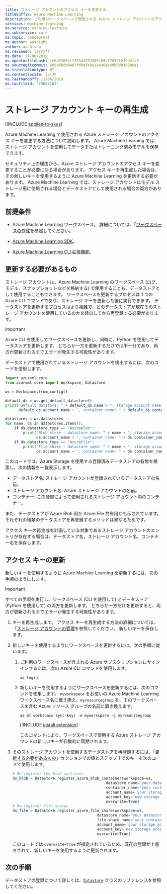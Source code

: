 ```yaml
---
title: ストレージ アカウントのアクセス キーを変更する
titleSuffix: Azure Machine Learning
description: ご利用のワークスペースで使用される Azure ストレージ アカウントのアクセス キーを変更する方法について説明します。 Azure Machine Learning では、Azure ストレージ アカウントを使用してデータとモデルが格納されます。
services: machine-learning
ms.service: machine-learning
ms.subservice: core
ms.topic: conceptual
ms.author: aashishb
author: aashishb
ms.reviewer: larryfr
ms.date: 11/06/2019
ms.openlocfilehash: fe0d2380eff373dd97d389c69cf7d57fe79e3fa9
ms.sourcegitcommit: 609d4bdb0467fd0af40e14a86eb40b9d03669ea1
ms.translationtype: HT
ms.contentlocale: ja-JP
ms.lasthandoff: 11/06/2019
ms.locfileid: "73682162"
---
```

# <a name="regenerate-storage-account-access-keys"></a>ストレージ アカウント キーの再生成
[!INCLUDE [applies-to-skus](../../../includes/aml-applies-to-basic-enterprise-sku.md)]

Azure Machine Learning で使用される Azure ストレージ アカウントのアクセス キーを変更する方法について説明します。 Azure Machine Learning では、ストレージ アカウントを使用してデータまたはトレーニング済みモデルを保存できます。

セキュリティ上の理由から、Azure ストレージ アカウントのアクセス キーを変更することが必要になる場合があります。 アクセス キーを再生成した場合は、その新しいキーを使用するように Azure Machine Learning を更新する必要があります。 Azure Machine Learning では、ストレージ アカウントはモデル ストレージ用に使用される場合とデータストアとして使用される場合の両方があります。

## <a name="prerequisites"></a>前提条件

* Azure Machine Learning ワークスペース。 詳細については、「[ワークスペースの作成](how-to-manage-workspace.md)を参照してください。

* [Azure Machine Learning SDK](https://docs.microsoft.com/python/api/overview/azure/ml/install?view=azure-ml-py)。

* [Azure Machine Learning CLI 拡張機能](reference-azure-machine-learning-cli.md)。

<a id="whattoupdate"></a> 

## <a name="what-needs-to-be-updated"></a>更新する必要があるもの

ストレージ アカウントは、Azure Machine Learning のワークスペース (ログ、モデル、スナップショットなどを格納する) で使用することも、データストアとして使用することもできます。 ワークスペースを更新するプロセスは 1 つの Azure CLI コマンドであり、ストレージ キーを更新した後に実行できます。 データストアを更新するプロセスはより複雑で、どのデータストアが現在そのストレージ アカウントを使用しているのかを検出してから再登録する必要があります。

> [!IMPORTANT]
> Azure CLI を使用してワークスペースを更新し、同時に、Python を使用してデータストアを更新します。 どちらか一方を更新するだけでは不十分であり、両方が更新されるまでエラーが発生する可能性があります。

データストアで使用されているストレージ アカウントを検出するには、次のコードを使用します。

```python
import azureml.core
from azureml.core import Workspace, Datastore

ws = Workspace.from_config()

default_ds = ws.get_default_datastore()
print("Default datstore: " + default_ds.name + ", storage account name: " +
      default_ds.account_name + ", container name: " + default_ds.container_name)

datastores = ws.datastores
for name, ds in datastores.items():
    if ds.datastore_type == "AzureBlob":
        print("Blob store - datastore name: " + name + ", storage account name: " +
              ds.account_name + ", container name: " + ds.container_name)
    if ds.datastore_type == "AzureFile":
        print("File share - datastore name: " + name + ", storage account name: " +
              ds.account_name + ", container name: " + ds.container_name)
```

このコードでは、Azure Storage を使用する登録済みデータストアの有無を検索し、次の情報を一覧表示します。

* データストア名: ストレージ アカウントが登録されているデータストアの名前。
* ストレージ アカウント名: Azure ストレージ アカウントの名前。
* コンテナー: この登録によって使用されるストレージ アカウント内のコンテナー。

また、データストアが Azure Blob 用か Azure File 共有用かも示されています。それぞれの種類のデータストアを再登録するメソッドは異なるためです。

アクセス キーの再生成を計画している対象であるストレージ アカウントのエントリが存在する場合は、データストア名、ストレージ アカウント名、コンテナー名を保存します。

## <a name="update-the-access-key"></a>アクセス キーの更新

新しいキーを使用するように Azure Machine Learning を更新するには、次の手順のようにします。

> [!IMPORTANT]
> すべての手順を実行し、ワークスペース (CLI を使用して) とデータストア (Python を使用して) の両方を更新します。 どちらか一方だけを更新すると、両方が更新されるまでエラーが発生する可能性があります。

1. キーを再生成します。 アクセス キーを再生成する方法の詳細については、「[ストレージ アカウントの管理](/azure/storage/common/storage-account-manage#access-keys)を参照してください。 新しいキーを保存します。

1. 新しいキーを使用するようにワークスペースを更新するには、次の手順に従います。

    1. ご利用のワークスペースが含まれる Azure サブスクリプションにサインインするには、次の Azure CLI コマンドを使用します。

        ```azurecli-interactive
        az login
        ```

    1. 新しいキーを使用するようにワークスペースを更新するには、次のコマンドを使用します。 `myworkspace` をお使いの Azure Machine Learning ワークスペース名に置き換え、`myresourcegroup` を、そのワークスペースを含む Azure リソース グループの名前に置き換えます。

        ```azurecli-interactive
        az ml workspace sync-keys -w myworkspace -g myresourcegroup
        ```

        [!INCLUDE [install extension](../../../includes/machine-learning-service-install-extension.md)]

        このコマンドにより、ワークスペースで使用する Azure ストレージ アカウントの新しいキーが自動的に同期されます。

1. そのストレージ アカウントを使用するデータストアを再登録するには、「[更新する必要があるもの](#whattoupdate)」セクションでの値とステップ 1 でのキーを次のコードで使用します。

    ```python
    # Re-register the blob container
    ds_blob = Datastore.register_azure_blob_container(workspace=ws,
                                              datastore_name='your datastore name',
                                              container_name='your container name',
                                              account_name='your storage account name',
                                              account_key='new storage account key',
                                              overwrite=True)
    # Re-register file shares
    ds_file = Datastore.register_azure_file_share(workspace=ws,
                                          datastore_name='your datastore name',
                                          file_share_name='your container name',
                                          account_name='your storage account name',
                                          account_key='new storage account key',
                                          overwrite=True)
    
    ```

    このコードでは `overwrite=True` が指定されているため、既存の登録が上書きされて、新しいキーを使用するように更新されます。

## <a name="next-steps"></a>次の手順

データストアの登録について詳しくは、[`Datastore`](https://docs.microsoft.com/python/api/azureml-core/azureml.core.datastore(class)?view=azure-ml-py) クラスのリファレンスを参照してください。
